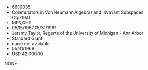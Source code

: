 * 6600035
* Commutators in Von Neumann Algebras and Invariant Subspaces (Gp7194)
* MPS,CHE
* 05/15/1967,05/31/1969
* Jeremy Taylor, Regents of the University of Michigan - Ann Arbor
* Standard Grant
*   name not available
* 05/31/1969
* USD 42,000.00

NONE